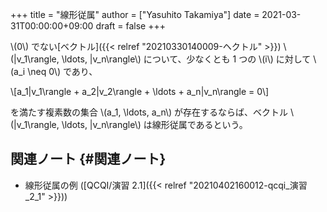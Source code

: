 +++
title = "線形従属"
author = ["Yasuhito Takamiya"]
date = 2021-03-31T00:00:00+09:00
draft = false
+++

\\(0\\) でない[ベクトル]({{< relref "20210330140009-ヘクトル" >}}) \\(|v\_1\rangle, \ldots, |v\_n\rangle\\) について、少なくとも 1 つの \\(i\\) に対して \\(a\_i \neq 0\\) であり、

\\[a\_1|v\_1\rangle + a\_2|v\_2\rangle + \ldots + a\_n|v\_n\rangle = 0\\]

を満たす複素数の集合 \\(a\_1, \ldots, a\_n\\) が存在するならば、ベクトル \\(|v\_1\rangle, \ldots, |v\_n\rangle\\) は線形従属であるという。


## 関連ノート {#関連ノート}

-   線形従属の例 ([QCQI/演習 2.1]({{< relref "20210402160012-qcqi_演習_2_1" >}}))
